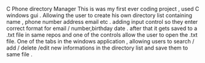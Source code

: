 C Phone directory Manager 
This is was my first ever coding project , used C windows gui .
Allowing the user to create his own directory list containing name , phone number address email etc . adding input control so they enter correct format for email / number,birthday date .
after that it gets saved to a .txt file in same repos and one of the controls allow the user to open the .txt file.
One of the tabs in the windows application , allowing users to search / add / delete /edit new informations in the directory list and save them to same file . 
